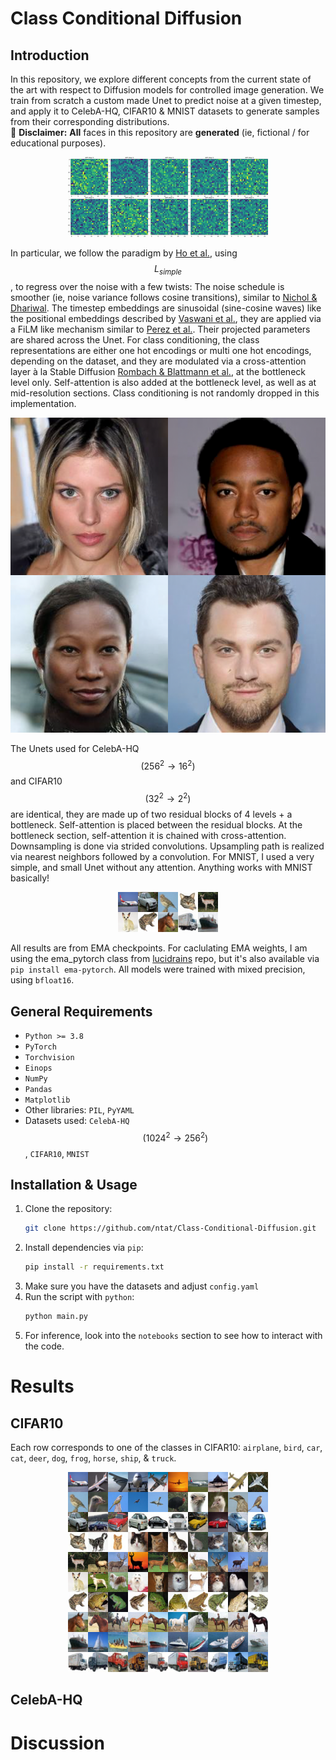 # Class Conditional Diffusion

## Introduction

In this repository, we explore different concepts from the current state of the art with respect to Diffusion models for controlled image generation. We train from scratch a custom made Unet to predict noise at a given timestep, and apply it to CelebA-HQ, CIFAR10 \& MNIST datasets to generate samples from their corresponding distributions.    
🚩 **__Disclaimer:__** __All__ faces in this repository are **__generated__** (ie, fictional / for educational purposes).

<div align="center">
  <img src="assets/mnist_gen_out.gif" alt="Alt Text">
</div>

In particular, we follow the paradigm by [Ho et al.](https://arxiv.org/pdf/2006.11239), using $$L_{simple}$$, to regress over the noise with a few twists: The noise schedule is smoother (ie, noise variance follows cosine transitions), similar to [Nichol \& Dhariwal](https://arxiv.org/pdf/2102.09672). The timestep embeddings are sinusoidal (sine-cosine waves) like the positional embeddings described by [Vaswani et al.](https://arxiv.org/pdf/1706.03762), they are applied via a FiLM like mechanism similar to [Perez et al.](https://arxiv.org/pdf/1709.07871). Their projected parameters are shared across the Unet. For class conditioning, the class representations are either one hot encodings or multi one hot encodings, depending on the dataset, and they are modulated via a cross-attention layer à la Stable Diffusion [Rombach \& Blattmann et al.](https://arxiv.org/pdf/2112.10752), at the bottleneck level only. Self-attention is also added at the bottleneck level, as well as at mid-resolution sections. Class conditioning is not randomly dropped in this implementation.    

<div align="center">
  <img src="assets/grid_intro.png" alt="Alt Text">
</div> 

The Unets used for CelebA-HQ $$(256^2\rightarrow16^2)$$ and CIFAR10 $$(32^2\rightarrow2^2)$$ are identical, they are made up of two residual blocks of 4 levels + a bottleneck. Self-attention is placed between the residual blocks. At the bottleneck section, self-attention it is chained with cross-attention. Downsampling is done via strided convolutions. Upsampling path is realized via nearest neighbors followed by a convolution. For MNIST, I used a very simple, and small Unet without any attention. Anything works with MNIST basically!    

<div align="center">
  <img src="assets/cifar_gen_intro.png" alt="Alt Text">
</div> 

All results are from EMA checkpoints. For caclulating EMA weights, I am using the ema_pytorch class from [lucidrains](https://github.com/lucidrains/ema-pytorch) repo, but it's also available via `pip install ema-pytorch`. All models were trained with mixed precision, using `bfloat16`.


## General Requirements
- `Python >= 3.8`
- `PyTorch`
- `Torchvision`
- `Einops` 
- `NumPy`
- `Pandas`
- `Matplotlib` 
- Other libraries: `PIL`, `PyYAML`
- Datasets used: `CelebA-HQ` $$(1024^2\rightarrow256^2)$$, `CIFAR10`, `MNIST`

## Installation & Usage

1. Clone the repository:
   ```bash
   git clone https://github.com/ntat/Class-Conditional-Diffusion.git
   ```
2. Install dependencies via `pip`:
   ```bash 
   pip install -r requirements.txt
   ```
3. Make sure you have the datasets and adjust `config.yaml` 
4. Run the script with `python`:
   ```bash 
   python main.py
   ```
5. For inference, look into the `notebooks` section to see how to interact with the code. 

# Results
## CIFAR10
Each row corresponds to one of the classes in CIFAR10: `airplane`, `bird`, `car`, `cat`, `deer`, `dog`, `frog`, `horse`, `ship`, \& `truck`. 

<div align="center">
  <img src="assets/image_grid_cif10.png" alt="Alt Text">
</div> 

## CelebA-HQ

# Discussion